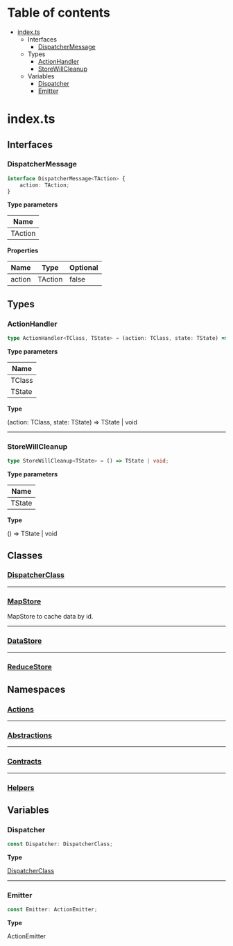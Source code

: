 # Table of contents

* [index.ts][SourceFile-0]
    * Interfaces
        * [DispatcherMessage][InterfaceDeclaration-0]
    * Types
        * [ActionHandler][TypeAliasDeclaration-1]
        * [StoreWillCleanup][TypeAliasDeclaration-0]
    * Variables
        * [Dispatcher][VariableDeclaration-0]
        * [Emitter][VariableDeclaration-1]

# index.ts

## Interfaces

### DispatcherMessage

```typescript
interface DispatcherMessage<TAction> {
    action: TAction;
}
```

**Type parameters**

| Name    |
| ------- |
| TAction |

**Properties**

| Name   | Type    | Optional |
| ------ | ------- | -------- |
| action | TAction | false    |

## Types

### ActionHandler

```typescript
type ActionHandler<TClass, TState> = (action: TClass, state: TState) => TState | void;
```

**Type parameters**

| Name   |
| ------ |
| TClass |
| TState |

**Type**

(action: TClass, state: TState) => TState | void

----------

### StoreWillCleanup

```typescript
type StoreWillCleanup<TState> = () => TState | void;
```

**Type parameters**

| Name   |
| ------ |
| TState |

**Type**

() => TState | void

## Classes

### [DispatcherClass][ClassDeclaration-0]


----------

### [MapStore][ClassDeclaration-1]

MapStore to cache data by id.


----------

### [DataStore][ClassDeclaration-7]


----------

### [ReduceStore][ClassDeclaration-6]


## Namespaces

### [Actions][NamespaceImport-0]


----------

### [Abstractions][NamespaceImport-1]


----------

### [Contracts][NamespaceImport-2]


----------

### [Helpers][NamespaceImport-3]


## Variables

### Dispatcher

```typescript
const Dispatcher: DispatcherClass;
```

**Type**

[DispatcherClass][ClassDeclaration-0]

----------

### Emitter

```typescript
const Emitter: ActionEmitter;
```

**Type**

ActionEmitter

[SourceFile-0]: index.md#indexts
[InterfaceDeclaration-0]: index.md#dispatchermessage
[TypeAliasDeclaration-1]: index.md#actionhandler
[TypeAliasDeclaration-0]: index.md#storewillcleanup
[ClassDeclaration-0]: index/dispatcherclass.md#dispatcherclass
[ClassDeclaration-1]: index/mapstore.md#mapstore
[ClassDeclaration-7]: index/datastore.md#datastore
[ClassDeclaration-6]: index/reducestore.md#reducestore
[NamespaceImport-0]: index/actions.md#actions
[NamespaceImport-1]: index/abstractions.md#abstractions
[NamespaceImport-2]: index/contracts.md#contracts
[NamespaceImport-3]: index/helpers.md#helpers
[VariableDeclaration-0]: index.md#dispatcher
[ClassDeclaration-0]: index/dispatcherclass.md#dispatcherclass
[VariableDeclaration-1]: index.md#emitter